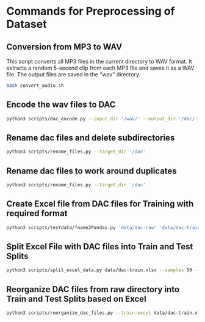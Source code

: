 # Commands for Preprocessing of Dataset

## Conversion from MP3 to WAV

This script converts all MP3 files in the current directory to WAV format.
It extracts a random 5-second clip from each MP3 file and saves it as a WAV file.
The output files are saved in the "wav" directory.

```bash
bash convert_audio.sh
```

## Encode the wav files to DAC

```bash
python3 scripts/dac_encode.py --input_dir '/wav/' --output_dir '/dac/' --class-name [class-name] --randomize_param1
```

## Rename dac files and delete subdirectories

```bash
python3 scripts/rename_files.py --target_dir '/dac'
```

## Rename dac files to work around duplicates

```bash
python3 scripts/rename_files.py --target_dir '/dac'
```

## Create Excel file from DAC files for Training with required format

```bash
python3 scripts/testdata/fname2Pandas.py 'data/dac-raw' 'data/dac-train.xlsx' 
```

## Split Excel File with DAC files into Train and Test Splits

```bash
python3 scripts/split_excel_data.py data/dac-train.xlsx --samples 50 --seed 123456
```

## Reorganize DAC files from raw directory into Train and Test Splits based on Excel

```bash
python3 scripts/reorganize_dac_files.py --train-excel data/dac-train.xlsx --val-excel data/dac-val.xlsx --source-dir data/dac-raw --train-dir data/dac-train --val-dir data/dac-val
```

